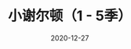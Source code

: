 ---
layout: movie-review
title: 小谢尔顿（1 - 5季）
description: >
  《生活大爆炸》的衍生剧，很有趣的美式家庭喜剧。相对原剧，更喜欢这个剧。
category: 剧集
img: assets/img/movie/2020/小谢尔顿.webp
star: 5
date: 2020-12-27
---